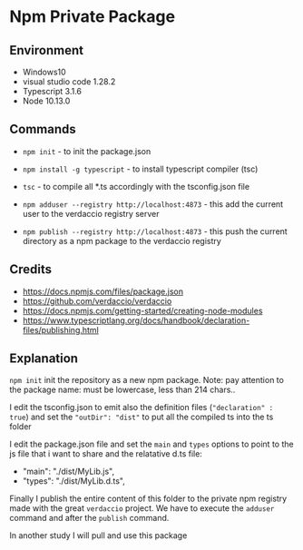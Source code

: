 Npm Private Package
====================

Environment
-----------

- Windows10
- visual studio code 1.28.2
- Typescript 3.1.6
- Node 10.13.0

Commands
--------

- `npm init`   - to init the package.json
- `npm install -g typescript`   - to install typescript compiler (tsc)
- `tsc`   - to compile all *.ts accordingly with the tsconfig.json file

- `npm adduser --registry http://localhost:4873` - this add the current user to the verdaccio registry server
- `npm publish --registry http://localhost:4873` - this push the current directory as a npm package to the verdaccio registry


Credits
-------
- https://docs.npmjs.com/files/package.json
- https://github.com/verdaccio/verdaccio
- https://docs.npmjs.com/getting-started/creating-node-modules
- https://www.typescriptlang.org/docs/handbook/declaration-files/publishing.html

Explanation
-----------
`npm init` init the repository as a new npm package.
Note: pay attention to the package name: must be lowercase, less than 214 chars..

I edit the tsconfig.json to emit also the definition files (`"declaration" : true`) and set the `"outDir": "dist"` to put all the compiled ts into the ts folder

I edit the package.json file and set the `main` and `types` options to point to the js file that i want to share and the relatative d.ts file:

- "main": "./dist/MyLib.js",
- "types": "./dist/MyLib.d.ts",

Finally I publish the entire content of this folder to the private npm registry made with the great `verdaccio` project.
We have to execute the `adduser` command and after the `publish` command.

In another study I will pull and use this package